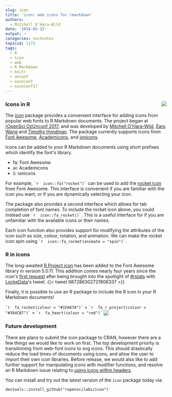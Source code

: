 ```yaml
---
slug: icon
title: 'icon: web icons for rmarkdown'
authors:
  - Mitchell O'Hara-Wild
date: '2018-05-15'
output: ~
categories: technotes
topicid: 1173
tags:
  - R
  - icon
  - web
  - R Markdown
  - knitr
  - unconf
  - ozunconf
  - ozunconf17
---
```


### Icons in R <img src="https://i.imgur.com/YTJIhij.png" align="right" />

The [icon](https://github.com/ropenscilabs/icon) package provides a convenient interface for adding icons from popular web fonts to R Markdown documents. The project began at [rOpenSci OzUnconf 2017](https://ozunconf17.ropensci.org/), and was developed by [Mitchell O'Hara-Wild](https://github.com/mitchelloharawild), [Earo Wang](https://github.com/earowang) and [Timothy Hyndman](https://github.com/timothyhyndman). The package currently supports icons from [Font Awesome](https://fontawesome.com/), [Academicons](https://jpswalsh.github.io/academicons/), and [ionicons](https://ionicons.com/).

Icons can be added to your R Markdown documents using short prefixes which identify the font's library.

* fa: Font Awesome
* ai: Academicons
* ii: ionicons

For example, `` `r  icon::fa("rocket")` `` can be used to add the [rocket icon](https://fontawesome.com/icons/rocket) from Font Awesome. This interface is convenient if you are familiar with the icon you want, or if you are dynamically selecting your icon.

The package also provides a second interface which allows for tab completion of font names. To include the rocket icon above, you could instead use `` `r  icon::fa_rocket()` ``. This is a useful interface for if you are unfamiliar with the available icons or their names.

Each icon function also provides support for modifying the attributes of the icon such as size, colour, rotation, and animation. We can make the rocket icon spin using `` `r  icon::fa_rocket(animate = "spin")` ``.

### R in icons
The long-awaited [R Project icon](https://cran.r-project.org/logo.html) has been added to the Font Awesome library in version 5.0.11. This addition comes nearly four years since the icon's [first request](https://github.com/FortAwesome/Font-Awesome/issues/3862) after being brought into the spotlight of [#rstats](https://twitter.com/hashtag/rstats) with [LockeData](https://twitter.com/LockeData)'s tweet.
{{< tweet 987286302721806337 >}}

Finally, it is possible to use an R package to include the R icon in your R Markdown documents!

`` `r  fa_rocket(colour = "#1FA67A")` `` + `` `r  fa_r_project(colour = "#384CB7")` `` = `` `r  fa_heart(colour = "red")` ``
<img src="https://i.imgur.com/WImIaGx.png" align="center" />

### Future development
There are plans to submit the icon package to CRAN, however there are a few things we would like to work on first. The top development priority is transitioning from web-font icons to svg icons. This should drastically reduce the load times of documents using icons, and allow the user to import their own icon libraries. Before release, we would also like to add further support for manipulating icons with modifier functions, and resolve an R Markdown issue relating to [using icons within headers](https://github.com/ropenscilabs/icon/issues/7).

You can install and try out the latest version of the `icon` package today via:
```
devtools::install_github("ropenscilabs/icon")
```
